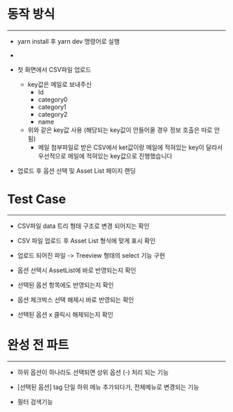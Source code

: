 # 동작 방식
---
- yarn install 후 yarn dev 명령어로 실행
- 
- 첫 화면에서 CSV파일 업로드
  - key값은 메일로 보내주신
    - Id
    - category0
    - category1
    - category2
    - name
  - 위와 같은 key값 사용 (해당되는 key값이 안들어올 경우 정보 호출은 따로 안됨)
    - 메일 첨부파일로 받은 CSV에서 ket값이랑 메일에 적혀있는 key이 달라서 우선적으로 메일에 적혀있는 key값으로 진행했습니다
      
- 업로드 후 옵션 선택 및 Asset List 페이지 랜딩


# Test Case
---
- CSV파일 data 트리 형태 구조로 변경 되어지는 확인
  
- CSV 파일 업로드 후 Asset List 형식에 맞게 표시 확인

- 업로드 되어진 파일 -> Treeview 형태의 select 기능 구현

- 옵션 선택시 AssetList에 바로 반영되는지 확인

- 선택된 옵션 항목에도 반영되는지 확인

- 옵션 체크박스 선택 해제시 바로 반영되는 확인

- 선택된 옵션 x 클릭시 해제되는지 확인

 
# 완성 전 파트
---
- 하위 옵션이 하나라도 선택되면 상위 옵션 (-) 처리 되는 기능

- [선택된 옵션] tag 단일 하위 메뉴 추가되다가, 전체메뉴로 변경되는 기능

- 필터 검색기능

